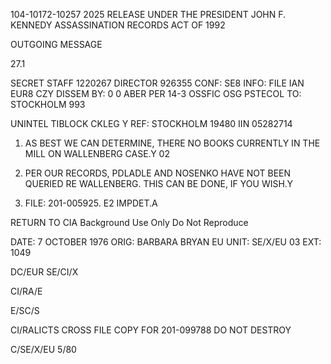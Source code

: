 104-10172-10257 2025 RELEASE UNDER THE PRESIDENT JOHN F. KENNEDY ASSASSINATION RECORDS ACT OF 1992

OUTGOING MESSAGE

27.1

SECRET
STAFF 1220267 DIRECTOR 926355
CONF: SE8 INFO: FILE IAN EUR8 CZY DISSEM BY:
0
0 ABER
PER
14-3 OSSFIC OSG PSTECOL
TO: STOCKHOLM 993

UNINTEL TIBLOCK CKLEG Y
REF: STOCKHOLM 19480 IIN 05282714

1. AS BEST WE CAN DETERMINE, THERE NO BOOKS CURRENTLY IN THE
MILL ON WALLENBERG CASE.Y
02
2. PER OUR RECORDS, PDLADLE AND NOSENKO HAVE NOT BEEN QUERIED
RE WALLENBERG. THIS CAN BE DONE, IF YOU WISH.Y

3. FILE: 201-005925. E2 IMPDET.A

RETURN TO CIA
Background Use Only
Do Not Reproduce

DATE: 7 OCTOBER 1976
ORIG: BARBARA BRYAN EU
UNIT: SE/X/EU 03
EXT: 1049

DC/EUR
SE/CI/X

CI/RA/E

E/SC/S

CI/RALICTS
CROSS FILE COPY FOR
201-099788
DO NOT DESTROY

C/SE/X/EU
5/80
